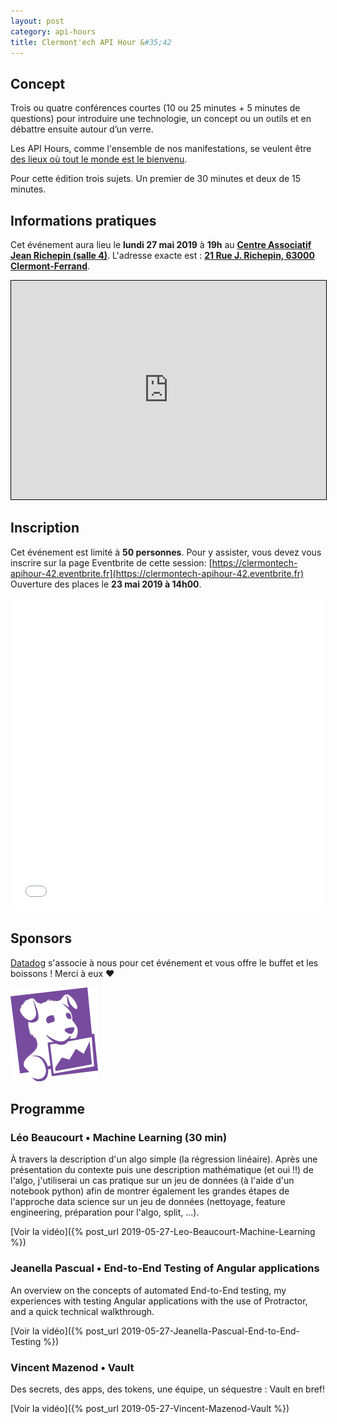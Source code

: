 ```yaml
---
layout: post
category: api-hours
title: Clermont'ech API Hour &#35;42
---
```


## Concept

Trois ou quatre conférences courtes (10 ou 25 minutes + 5 minutes de questions)
pour introduire une technologie, un concept ou un outils et en débattre ensuite
autour d’un verre.

Les API Hours, comme l'ensemble de nos manifestations, se veulent être [des
lieux où tout le monde est le bienvenu](/code-of-conduct.html).

Pour cette édition trois sujets. Un premier de 30 minutes et deux de 15 minutes.


## Informations pratiques

Cet événement aura lieu le **lundi 27 mai 2019** à **19h** au [**Centre Associatif Jean Richepin (salle 4)**](http://www.clermont-ferrand.fr/+-Centre-Richepin-+.html). L'adresse
exacte est : [**21 Rue J. Richepin, 63000 Clermont-Ferrand**](https://www.openstreetmap.org/#map=19/45.78186/3.08506).

<iframe width="100%" height="350" frameborder="0" scrolling="no" marginheight="0" marginwidth="0" src="https://www.openstreetmap.org/export/embed.html?bbox=3.0836096405982976%2C45.780990896595334%2C3.0871394276618958%2C45.78265381775845&amp;layer=mapnik&amp;marker=45.78182142810052%2C3.0853745341300964" style="border: 1px solid black"></iframe>
<br/>

## Inscription

Cet événement est limité à **50 personnes**.  Pour y assister, vous devez vous
inscrire sur la page Eventbrite de cette session: [https://clermontech-apihour-42.eventbrite.fr](https://clermontech-apihour-42.eventbrite.fr)
Ouverture des places le **23 mai 2019 à 14h00**.


<iframe src="//eventbrite.fr/tickets-external?eid=61859662917&ref=etckt" frameborder="0" height="500" width="100%" vspace="0" hspace="0" marginheight="5" marginwidth="5" scrolling="auto" allowtransparency="true"></iframe>

<br/>

## Sponsors

[Datadog](https://www.datadog.com/) s'associe à nous pour cet événement et
vous offre le buffet et les boissons ! Merci à eux &hearts;

[![](/images/sponsors/datadog.png)](https://www.datadog.com/)

## Programme

### Léo Beaucourt • Machine Learning (30 min)

À travers la description d'un algo simple (la régression linéaire). Après une présentation du contexte puis une description mathématique (et oui !!) de l'algo, j'utiliserai un cas pratique sur un jeu de données (à l'aide d'un notebook python) afin de montrer également les grandes étapes de l'approche data science sur un jeu de données (nettoyage, feature engineering, préparation pour l'algo, split, ...).


[Voir la vidéo]({% post_url 2019-05-27-Leo-Beaucourt-Machine-Learning %})

### Jeanella Pascual • End-to-End Testing of Angular applications

An overview on the concepts of automated End-to-End testing, my experiences with testing Angular applications with the use of Protractor, and a quick technical walkthrough.


[Voir la vidéo]({% post_url 2019-05-27-Jeanella-Pascual-End-to-End-Testing %})

### Vincent Mazenod • Vault

Des secrets, des apps, des tokens, une équipe, un séquestre : Vault en bref!

[Voir la vidéo]({% post_url 2019-05-27-Vincent-Mazenod-Vault %})

